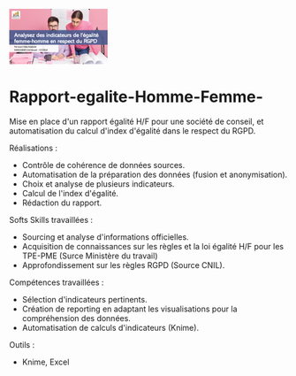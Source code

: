 ![entete](P8.png)
# Rapport-egalite-Homme-Femme-
Mise en place d'un rapport égalité H/F pour une société de conseil, et automatisation du calcul d'index d'égalité dans le respect du RGPD.

Réalisations : 
  + Contrôle de cohérence de données sources.
  + Automatisation de la préparation des données (fusion et anonymisation).
  + Choix et analyse de plusieurs indicateurs.
  + Calcul de l'index d'égalité.
  + Rédaction du rapport.

Softs Skills travaillées :
  +  Sourcing et analyse  d'informations officielles.
  +  Acquisition de connaissances sur les règles et la loi égalité H/F pour les TPE-PME (Surce Ministère du travail)
  +  Approfondissement sur les règles RGPD (Source CNIL).

Compétences travaillées :
  + Sélection d'indicateurs pertinents.
  + Création de reporting en adaptant les visualisations pour la compréhension des données.
  + Automatisation de calculs d'indicateurs (Knime).

Outils : 
  + Knime, Excel


